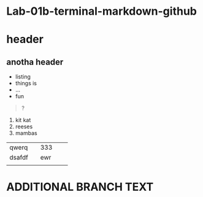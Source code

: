 # Lab-01b-terminal-markdown-github

# header

## anotha header

- listing
- things is
- ...
- fun

>?

1) kit kat
1) reeses
1) mambas

|   |   |   |   |   |
|---|---|---|---|---|
|  qwerq |   | 333  |   |   |
|dsafdf  |   | ewr  |   |   |
|   |   |   |   |   |


# ADDITIONAL BRANCH TEXT